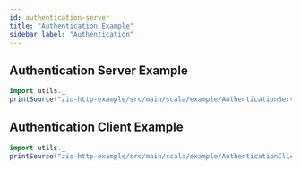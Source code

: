 ```yaml
---
id: authentication-server
title: "Authentication Example"
sidebar_label: "Authentication"
---
```


## Authentication Server Example

```scala mdoc:passthrough
import utils._
printSource("zio-http-example/src/main/scala/example/AuthenticationServer.scala")
```

## Authentication Client Example

```scala mdoc:passthrough
import utils._
printSource("zio-http-example/src/main/scala/example/AuthenticationClient.scala")
```
